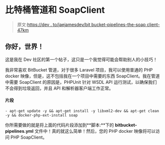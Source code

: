 # 比特桶管道和 SoapClient

> 原文:[https://dev . to/jaejamesdev/bit bucket-pipelines-the-soap client-47km](https://dev.to/jaejamesdev/bitbucket-pipelines-the-soapclient-47km)

## 你好，世界！

这是我在 Dev 社区的第一个帖子，这只是一个我觉得可能会帮助别人的小技巧！

我非常喜欢 BitBucket 管道，对于很多 Laravel 项目，我可以使用普通的 PHP docker 映像，但是，这不包括我在一个项目中需要的东西 SoapClient。我在管道中需要 SoapClient 的原因是，PHPUnit 针对 WSDL API 运行测试，以确保我们不会得到垃圾返回，并且 API 和解析器客户端工作正常。

#### 片段

```
- apt-get update -y && apt-get install -y libxml2-dev && apt-get clean -y && docker-php-ext-install soap 
```

你所需要做的就是将上面的代码片段添加到**脚本:**下的 **bitbucket-pipelines.yml** 文件中！真的就这么简单！然后，您的 PHP docker 映像将可以访问 PHP SoapClient。